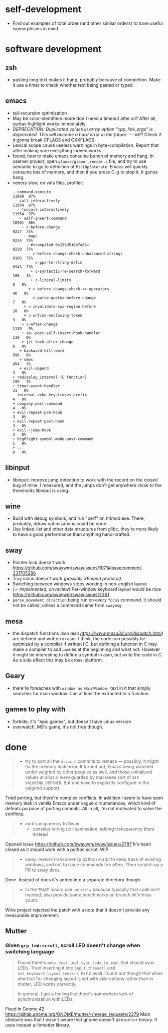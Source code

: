 # self-development

* Find out examples of total order (and other similar orders) to have useful isomorphisms in mind.

# software development

## zsh

* pasting long text makes it hang, probably because of completion. Make it use a timer to check whether text being pasted or typed.

## emacs

* tail-recursion optimization
* May be color-identifiers mode don't need a timeout after all? After all, syntax highlight works immediately.
*  *DEPRECATION: Duplicated values in array option "cpp_link_args" is deprecated. This will become a hard error in the future.* — wtf? Check if it gonna break CFLAGS and CXXFLAGS
* Lexical scope cause useless warnings in byte-compilation. Report that after making sure everything indeed works.
* found, how to make emacs consume bunch of memory and hang. In xserver project, open `glamor/glamor_render.c` file, and try to use semantic to go to definition of `PictOpSaturate`. Emacs will quickly consume lots of memory, and then if you press C-g to stop it, it gonna hang.
* veeery slow, on vala files, profiler:
    ```
    - command-execute                                               11960  97%
     - call-interactively                                           11954  97%
      - funcall-interactively                                       11954  97%
       - self-insert-command                                        10501  86%
        - c-before-change                                            9237  75%
         - mapc                                                      9224  75%
          - #<compiled 0x155d516b7a01>                               9220  75%
           - c-before-change-check-unbalanced-strings                9166  75%
              c-pps-to-string-delim                                  8943  73%
            + c-syntactic-re-search-forward                           188   1%
            + c-literal-limits                                          8   0%
           + c-before-change-check-<>-operators                        40   0%
             c-parse-quotes-before-change                               7   0%
         + c-invalidate-sws-region-before                              10   0%
         + c-unfind-enclosing-token                                     3   0%
        + c-after-change                                             1139   9%
        + sp--post-self-insert-hook-handler                           119   0%
        + jit-lock-after-change                                         6   0%
       + backward-kill-word                                           996   8%
       + smex                                                         454   3%
       + evil-append                                                    3   0%
    + redisplay_internal (C function)                                 199   1%
    + timer-event-handler                                              31   0%
      internal-echo-keystrokes-prefix                                   4   0%
    + company-post-command                                              4   0%
    + evil-repeat-pre-hook                                              3   0%
    + evil-repeat-post-hook                                             3   0%
    + evil--jump-hook                                                   3   0%
    + highlight-symbol-mode-post-command                                1   0%
    + ...                                                               0   0%
    ```

## libinput

* libinput: improve jump detection to work with the record on the closed bug of mine.
  I measured, and the jumps don't get anywhere close to the thresholds libinput is using.

## wine

* Build with debug symbols, and run "perf" on h4mod.exe. There, probably, ddraw optimizations could be done.
* Use linked-list and other data structures from glibc, they're more likely to have a good performance than anything hand-crafted.

## sway

* Pointer lock doesn't work https://github.com/swaywm/sway/issues/1071#issuecomment-331705286
* Tray icons doesn't work *(possibly XEmbed protocol)*.
* Switching between windows stops working in non-english layout
* *(✓ implemented, on review)* Per-window keyboard layout would be nice https://github.com/swaywm/sway/issues/2361
* `parse_movement_direction` being run on every `focus` command. It should not be called, unless a command came from `swaymsg`.

## mesa

* the dispatch functions *(see also https://www.mesa3d.org/dispatch.html)* are defined and written in asm. I think, the code can possibly be optimized by a compiler if written i C, but defining a function in C may make a compiler to add `push`es at the beginning and what not. However it might be interesting to define a symbol in asm, but write the code in C. As a side effect this may be cross-platform.

## Geary

* there're foreaches with `window as MainWindow;` text in it that simply searches for main window. Can at least be extracted to a function.

## games to play with

* fortnite, it's "epic games", but doesn't have Linux version
* overwatch, MS's game, it's not free though.

# done

> * try to port all the `alloc.c` commits to remacs — possibly, it might fix the memory leak error. It turned out, Emacs being watched under valgrind by other peoples as well, and those unitialized values at alloc.c were guarded by macroses sort of `#IF VALGRIND_DEFINED`. But one have to explicitly configure in the valgrind support.

Tried porting, but there're complex conflicts. In addition I seem to have seen memory leak in vanilla Emacs under vague circumstances, which kind of defeats purpose of porting commits. All in all, I'm not motivated to solve the conflicts.

> * add transparency to Sway
>     * consider wiring up libanimation, adding transparency there instead

Opened issue https://github.com/swaywm/sway/issues/2787 It's been closed as it should work with a python script. WIP.

> * sway: rework transparency python script to keep track of existing windows, and not to issue commands too often. Then scratch up a PR to sway docs.

Done. Instead of docs it's added into a separate directory though.

> * In the `TRACE` macro use `unlikely` because typically that code isn't needed; also provide some benchmarks on branch hit'n'miss count.

Wine project rejected the patch with a note that it doesn't provide any measurable improvement.

[1]: https://stackoverflow.com/questions/2612447/pinpointing-conditional-jump-or-move-depends-on-uninitialized-values-valgrin

## Mutter

### Given `grp_led:scroll`, scroll LED doesn't change when switching language

> Found there's `meta_seat_impl_sync_leds_in_impl` that should sync LEDs. Tried inserting it into `input_thread()` and `set_keyboard_layout_index()`, to no avail. Found out though that when shortcut for changing layout is set with xkb-options rather than in mutter, LED works correctly.
>
> In general, I got a feeling like there's somewhere lack of synchronization with LEDs.

Fixed in Gnome 42 https://gitlab.gnome.org/GNOME/mutter/-/merge_requests/2279 Main obstacle was that I wasn't aware that gnome doesn't use `mutter` binary. It uses instead a libmutter library.
